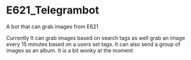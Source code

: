 # E621_Telegrambot
A bot that can grab images from E621

Currently It can grab images based on search tags as well grab an image every 15 minutes based on a users set tags. It can also send a group of images as an album. It is a bit wonky at the moment. 
